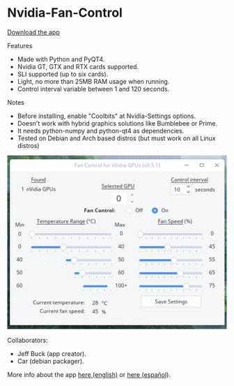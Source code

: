 # Nvidia-Fan-Control

[Download the app](https://github.com/oscararg/Nvidia-Fan-Control/releases)

Features
- Made with Python and PyQT4.
- Nvidia GT, GTX and RTX cards supported.
- SLI supported (up to six cards).
- Light, no more than 25MB RAM usage when running.
- Control interval variable between 1 and 120 seconds.

Notes
- Before installing, enable "Coolbits" at Nvidia-Settings options.
- Doesn't work with hybrid graphics solutions like Bumblebee or Prime.
- It needs python-numpy and python-qt4 as dependencies.
- Tested on Debian and Arch based distros (but must work on all Linux distros)

<img src="nvidia-fan-control-deepin.png" >

Collaborators:
- Jeff Buck (app creator).
- Car (debian packager).

More info about the app [here (english)](https://bbs.deepin.org/forum.php?mod=viewthread&tid=144008&extra=) or [here (español)](https://deepinenespañol.org/fan-control-para-placas-nvidia/).
